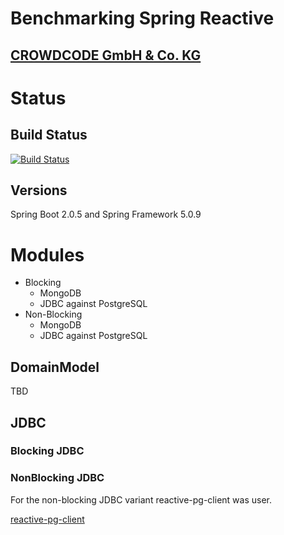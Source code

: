# Benchmarking Spring Reactive
## [CROWDCODE GmbH & Co. KG](https://www.crowdcode.io)

# Status

## Build Status

[![Build Status](https://travis-ci.org/crowdcode-de/benchmarking-spring-reative.svg?branch=master)](https://travis-ci.org/crowdcode-de/benchmarking-spring-reactive)

## Versions

Spring Boot 2.0.5 and Spring Framework 5.0.9

# Modules

- Blocking
  - MongoDB
  - JDBC against PostgreSQL
- Non-Blocking
  - MongoDB
  - JDBC against PostgreSQL
  
## DomainModel

TBD
  
 
## JDBC 

### Blocking JDBC

  
### NonBlocking JDBC

For the non-blocking JDBC variant reactive-pg-client was user.

[reactive-pg-client](https://reactiverse.io/reactive-pg-client/guide/java/index.html)


